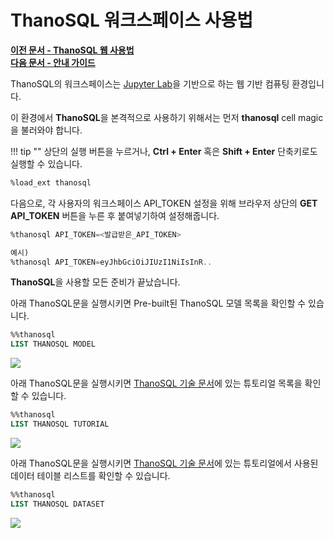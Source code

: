 # __ThanoSQL 워크스페이스 사용법__ 

**[이전 문서 - ThanoSQL 웹 사용법](/quick_start/how_to_use_ThanoSQL/)** <br>**[다음 문서 - 안내 가이드](/quick_start/algorithm_list/)**


ThanoSQL의 워크스페이스는 [Jupyter Lab](https://github.com/jupyterlab/jupyterlab)을 기반으로 하는 웹 기반 컴퓨팅 환경입니다.

이 환경에서 **ThanoSQL**을 본격적으로 사용하기 위해서는 먼저 **thanosql** cell magic을 불러와야 합니다.

!!! tip ""
    상단의 실행 버튼을 누르거나, **Ctrl + Enter** 혹은 **Shift + Enter** 단축키로도 실행할 수 있습니다.

```sql
%load_ext thanosql
```
다음으로, 각 사용자의 워크스페이스 API_TOKEN 설정을 위해 브라우저 상단의 **GET API_TOKEN** 버튼을 누른 후 붙여넣기하여 설정해줍니다. 

```sql
%thanosql API_TOKEN=<발급받은_API_TOKEN>

예시)
%thanosql API_TOKEN=eyJhbGciOiJIUzI1NiIsInR..
```

**ThanoSQL**을 사용할 모든 준비가 끝났습니다.

아래 ThanoSQL문을 실행시키면 Pre-built된 ThanoSQL 모델 목록을 확인할 수 있습니다.

```sql
%%thanosql
LIST THANOSQL MODEL
```

<a href = "/img/quick_start/img6.png">
    <img src = "/img/quick_start/img6.png"></img>
</a>

아래 ThanoSQL문을 실행시키면 [ThanoSQL 기술 문서](https://docs.thanosql.ai)에 있는 튜토리얼 목록을 확인할 수 있습니다.

```sql
%%thanosql
LIST THANOSQL TUTORIAL
```

<a href = "/img/quick_start/img9.png">
    <img src = "/img/quick_start/img9.png"></img>
</a>


아래 ThanoSQL문을 실행시키면 [ThanoSQL 기술 문서](https://docs.thanosql.ai)에 있는 튜토리얼에서 사용된 데이터 테이블 리스트를 확인할 수 있습니다.

```sql
%%thanosql
LIST THANOSQL DATASET
```

<a href = "/img/quick_start/img10.png">
    <img src = "/img/quick_start/img10.png"></img>
</a>
